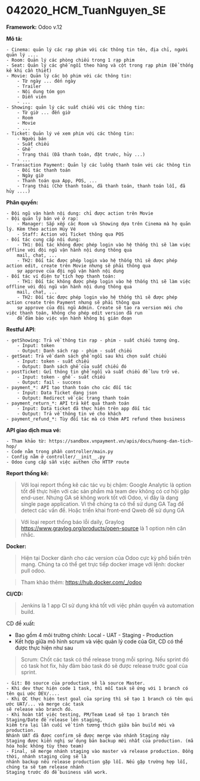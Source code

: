 # 042020_HCM_TuanNguyen_SE

**Framework:** Odoo v.12

**Mô tả:**
```
- Cinema: quản lý các rạp phim với các thông tin tên, địa chỉ, người quản lý ....
- Room: Quản lý các phòng chiếu trong 1 rạp phim
- Seat: Quản lý các ghế ngồi theo hàng và cột trong rạp phim (Để thống kê khi cần thiết)
- Movie: Quản lý các bộ phim với các thông tin:
    - Từ ngày ... đến ngày
    - Trailer
    - Nội dung tóm gọn
    - Diễn viên
    - ...
- Showing: quản lý các suất chiếu với các thông tin:
    - Từ giờ ... đến giờ
    - Room
    - Movie
    - ...
- Ticket: Quản lý vé xem phim với các thông tin:
    - Người bán
    - Suất chiếu
    - Ghế
    - Trạng thái (Đã thanh toán, đặt trước, hủy ...)
    - ...
- Transaction Payment: Quản lý các luồng thanh toán với các thông tin
    - Đối tác thanh toán
    - Ngày giờ
    - Thanh toán qua App, POS, ...
    - Trạng thái (Chờ thanh toán, đã thanh toán, thanh toán lỗi, đã hủy ....)
```

**Phân quyền:**
```
- Đội ngũ vận hành nội dung: chỉ được action trên Movie
- Đội quản lý bán vé ở rạp:
    - Manager: Sắp xếp các Room và Showing dựa trên Cinema mà họ quản lý. Kèm theo action Hủy Vé
    - Staff: Action với Ticket thông qua POS
- Đối tác cung cấp nội dung:
    - TH1: Đối tác không được phép login vào hệ thống thì sẽ làm việc offline với đội ngũ vận hành nội dung thông qua
    mail, chat, ...
    - TH2: Đối tác được phép login vào hệ thống thì sẽ được phép action edit, create trên Movie nhưng sẽ phải thông qua
    sự approve của đội ngũ vận hành nội dung
- Đối tác ví điện tử tích hợp thanh toán:
    - TH1: Đối tác không được phép login vào hệ thống thì sẽ làm việc offline với đội ngũ vận hành nội dung thông qua
    mail, chat, ...
    - TH2: Đối tác được phép login vào hệ thống thì sẽ được phép action create trên Payment nhưng sẽ phải thông qua
    sự approve của đội ngũ Admin. Create sẽ tạo ra version mới cho việc thanh toán, không cho phép edit version đã run
    để đảm bảo việc vận hành không bị gián đoạn
```

**Restful API**:
```
- getShowing: Trả về thông tin rạp - phim - suất chiếu tương ứng.
    - Input: token
    - Output: Danh sách rạp - phim - suất chiếu
- getSeat: Trả về danh sách ghế ngồi sau khi chọn suất chiếu
    - Input: token - suất chiếu
    - Output: Danh sách ghế của suất chiếu đó
- postTicket: Gửi thông tin ghế ngồi và suất chiếu để lưu trữ vé.
    - Input: token - ghế - suất chiếu
    - Output: fail - success
- payment_*: API tạo thanh toán cho các đối tác
    - Input: Data Ticket dạng json
    - Output: Redirect về các trang thanh toán
- payment_return_*: API trả kết quả thanh toán
    - Input: Data ticket đã thực hiện trên app đối tác
    - Output: Trả về thông tin vé cho khách
- payment_refund_*: Tùy đối tác mà có thêm API refund theo business
```
**API giao dịch mua vé:**
```
- Tham khảo từ: https://sandbox.vnpayment.vn/apis/docs/huong-dan-tich-hop/
- Code nằm trong phần controller/main.py
- Config nằm ở controller/__init__.py
- Odoo cung cấp sẵn việc authen cho HTTP route
```

**Report thống kê:**
>Với loại report thống kê các tác vụ bị chậm: Google Analytic là option tốt để thực hiện với các sản phẩm
    mà team dev không có cơ hội gặp end-user. Nhưng GA sẽ không work tốt với Odoo, vì đây là dạng single page application.
    Vì thế chúng ta có thể sử dụng GA Tag để detect các vấn đề. Hoặc triển khai front-end Qweb để sử dụng GA

>Với loại report thống báo lỗi daily, Graylog https://www.graylog.org/products/open-source là 1 option nên cân nhắc.

**Docker:**
>Hiện tại Docker dành cho các version của Odoo cực kỳ phổ biến trên mạng. Chúng ta có thể get trực tiếp docker image
    với lệnh: docker pull odoo.
    
>Tham khảo thêm: https://hub.docker.com/_/odoo

**CI/CD:**
>Jenkins là 1 app CI sử dụng khá tốt với việc phân quyền và automation build.

CD đề xuất:
- Bao gồm 4 môi trường chính: Local - UAT - Staging - Production
- Kết hợp giữa mô hình scrum và việc quản lý code của Git, CD có thể được thực hiện như sau
>Scrum: Chốt các task có thể release trong mỗi spring. Nếu sprint đó có task hot fix, hãy đảm bảo task đó sẽ được release trước goal của sprint.
```
- Git: Bộ source của production sẽ là source Master.
- Khi dev thực hiện code 1 task, thì mỗi task sẽ ứng với 1 branch có tên qui ước DEV/....
- Khi QC thực hiện test goal của spring thì sẽ tạo 1 branch có tên qui ước UAT/... và merge các task
sẽ release vào branch đó.
- Khi hoàn tất việc testing, PM/Team Lead sẽ tạo 1 branch tên Staging/Date để release lên staging,
kiểm tra lại lần cuối về tính tương thích giữa bản build mới và production.
Nhánh UAT đã được confirm sẽ được merge vào nhánh Staging này
Staging được kiến nghị sử dụng bản backup mới nhất của production. (mã hóa hoặc không tùy theo team)
- Final, sẽ merge nhánh staging vào master và release production. Đồng thời, nhánh staging cũng sẽ là 
nhánh backup nếu release production gặp lỗi. Nếu gặp trường hợp lỗi, chúng ta sẽ tạm release nhánh 
Staging trước đó để business vẫn work.
```